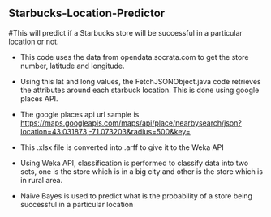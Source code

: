 ## Starbucks-Location-Predictor

#This will predict if a Starbucks store will be successful in a particular location or not.

- This code uses the data from opendata.socrata.com to get the store number, latitude and longitude.

- Using this lat and long values, the FetchJSONObject.java code retrieves the attributes around each 
starbuck location. This is done using google places API.

- The google places api url sample is https://maps.googleapis.com/maps/api/place/nearbysearch/json?location=43.031873,-71.073203&radius=500&key=

- This .xlsx file is converted into .arff to give it to the Weka API

- Using Weka API, classification is performed to classify data into two sets, one is the store which is
in a big city and other is the store which is in rural area.

- Naive Bayes is used to predict what is the probability of a store being successful in a particular
location
